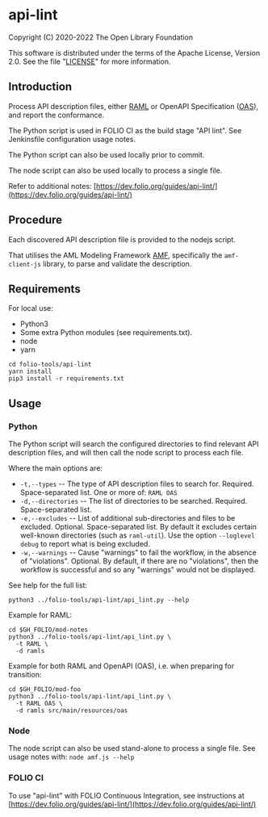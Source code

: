 # api-lint

Copyright (C) 2020-2022 The Open Library Foundation

This software is distributed under the terms of the Apache License,
Version 2.0. See the file "[LICENSE](LICENSE)" for more information.

## Introduction

Process API description files, either [RAML](https://en.wikipedia.org/wiki/RAML_(software)) or OpenAPI Specification ([OAS](https://en.wikipedia.org/wiki/OpenAPI_Specification)), and report the conformance.

The Python script is used in FOLIO CI as the build stage "API lint". See Jenkinsfile configuration usage notes.

The Python script can also be used locally prior to commit.

The node script can also be used locally to process a single file.

Refer to additional notes: [https://dev.folio.org/guides/api-lint/](https://dev.folio.org/guides/api-lint/)

## Procedure

Each discovered API description file is provided to the nodejs script.

That utilises the AML Modeling Framework [AMF](https://github.com/aml-org/amf), specifically the `amf-client-js` library, to parse and validate the description.

## Requirements

For local use:

* Python3
* Some extra Python modules (see requirements.txt).
* node
* yarn

```shell
cd folio-tools/api-lint
yarn install
pip3 install -r requirements.txt
```

## Usage

### Python

The Python script will search the configured directories to find relevant API description files, and will then call the node script to process each file.

Where the main options are:

* `-t,--types` -- The type of API description files to search for.
  Required. Space-separated list.
  One or more of: `RAML OAS`
* `-d,--directories` -- The list of directories to be searched.
  Required. Space-separated list.
* `-e,--excludes` -- List of additional sub-directories and files to be excluded.
  Optional. Space-separated list.
  By default it excludes certain well-known directories (such as `raml-util`).
  Use the option `--loglevel debug` to report what is being excluded.
* `-w,--warnings` -- Cause "warnings" to fail the workflow, in the absence of "violations".
  Optional. By default, if there are no "violations", then the workflow is successful and so any "warnings" would not be displayed.

See help for the full list:

```
python3 ../folio-tools/api-lint/api_lint.py --help
```

Example for RAML:

```
cd $GH_FOLIO/mod-notes
python3 ../folio-tools/api-lint/api_lint.py \
  -t RAML \
  -d ramls
```

Example for both RAML and OpenAPI (OAS), i.e. when preparing for transition:

```
cd $GH_FOLIO/mod-foo
python3 ../folio-tools/api-lint/api_lint.py \
  -t RAML OAS \
  -d ramls src/main/resources/oas
```

### Node

The node script can also be used stand-alone to process a single file.
See usage notes with: `node amf.js --help`

### FOLIO CI

To use "api-lint" with FOLIO Continuous Integration,
see instructions at [https://dev.folio.org/guides/api-lint/](https://dev.folio.org/guides/api-lint/)

